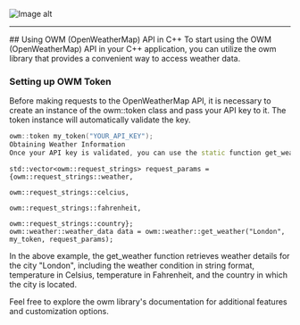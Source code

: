 ![Image alt](https://github.com/sxaxq/owm/raw/master/images/OpenWeather.png)
<hr>
## Using OWM (OpenWeatherMap) API in C++
To start using the OWM (OpenWeatherMap) API in your C++ application, you can utilize the owm library that provides a convenient way to access weather data.

### Setting up OWM Token
Before making requests to the OpenWeatherMap API, it is necessary to create an instance of the owm::token class and pass your API key to it. The token instance will automatically validate the key.

```c++
owm::token my_token("YOUR_API_KEY");
Obtaining Weather Information
Once your API key is validated, you can use the static function get_weather of the owm::weather class to retrieve weather data for a specific city, along with the required parameters.
```

```c+++
std::vector<owm::request_strings> request_params = {owm::request_strings::weather, 
                                                    owm::request_strings::celcius, 
                                                    owm::request_strings::fahrenheit, 
                                                    owm::request_strings::country};
owm::weather::weather_data data = owm::weather::get_weather("London", my_token, request_params);
```
In the above example, the get_weather function retrieves weather details for the city "London", including the weather condition in string format, temperature in Celsius, temperature in Fahrenheit, and the country in which the city is located.

Feel free to explore the owm library's documentation for additional features and customization options.
